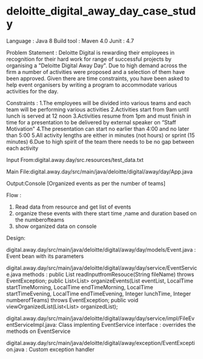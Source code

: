 # deloitte_digital_away_day_case_study

Language : Java 8
Build tool : Maven 4.0
Junit :   4.7

Problem Statement : 
Deloitte Digital is rewarding their employees in recognition for their hard work for range of successful projects by organising a "Deloitte Digital Away Day". Due to high demand across the firm a number of activities were proposed and a selection of them have been approved. Given there are time constraints, you have been asked to help event organisers by writing a program to accommodate various activities for the day.

Constraints : 
  1.The employees will be divided into various teams and each team will be performing various activities
  2.Activities start from 9am until lunch is served at 12 noon
  3.Activities resume from 1pm and must finish in time for a presentation to be delivered by external speaker on “Staff    Motivation"
  4.The presentation can start no earlier than 4:00 and no later than 5:00
  5.All activity lengths are either in minutes (not hours) or sprint (15 minutes)
  6.Due to high spirit of the team there needs to be no gap between each activity

Input From:digital.away.day/src.resources/test_data.txt

Main File:digital.away.day/src/main/java/deloitte/digital/away/day/App.java

Output:Console [Organized events as per the number of teams]

Flow : 
1. Read data from resource and get list of events 
2. organize these events with there start time ,name and duration based on the numberofteams
3. show organized data on console 

Design:

digital.away.day/src/main/java/deloitte/digital/away/day/models/Event.java : Event bean with its parameters

digital.away.day/src/main/java/deloitte/digital/away/day/service/EventService.java
	methods : public List<Event> readInputfromResouce(String fileName) throws EventException;
			  public List<List<Event>> organizeEvents(List<Event> eventList, LocalTime startTimeMorning, LocalTime endTimeMorning,
															  LocalTime startTimeEvening, LocalTime endTimeEvening, Integer lunchTime, 
															Integer numberofTeams) throws EventException;
			  public void viewOrganizedList(List<List<Event>> organizedList);
					  
digital.away.day/src/main/java/deloitte/digital/away/day/service/impl/FileEventServiceImpl.java: Class implenting EventService interface : overrides the methods on EventService 

digital.away.day/src/main/java/deloitte/digital/away/exception/EventException.java : Custom exception handler
 


